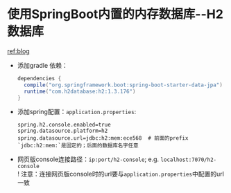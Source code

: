 # 使用SpringBoot内置的内存数据库--H2数据库  

[ref:blog](https://www.cnblogs.com/v1haoge/p/9959855.html)

- 添加gradle 依赖： 
  ```build.gradle
  dependencies {
    compile("org.springframework.boot:spring-boot-starter-data-jpa")
    runtime("com.h2database:h2:1.3.176")
  }
  ```
- 添加spring配置：`application.properties`:  
  ```application.properties
  spring.h2.console.enabled=true
  spring.datasource.platform=h2
  spring.datasource.url=jdbc:h2:mem:ece568  # 前面的prefix `jdbc:h2:mem:`是固定的；后面的数据库名字任意
  ```
- 网页版console连接路径：`ip:port/h2-console`; e.g. `localhost:7070/h2-console`  
  ! 注意：连接网页版console时的url要与`application.properties`中配置的url一致
  
